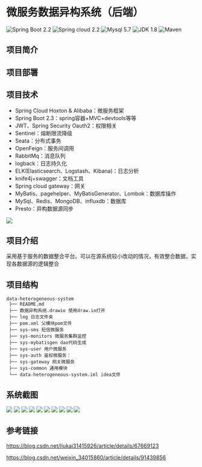 # 微服务数据异构系统（后端）
![Spring Boot 2.2](https://img.shields.io/badge/Spring%20Boot-2.2-brightgreen.svg)
![Spring cloud 2.2](https://img.shields.io/badge/springcloud%20alibaba-2.2.0-brightgreen)
![Mysql 5.7](https://img.shields.io/badge/Mysql-5.7-blue.svg)
![JDK 1.8](https://img.shields.io/badge/JDK-1.8-brightgreen.svg)
![Maven](https://img.shields.io/badge/Maven-3.6.2-yellowgreen.svg)

## 项目简介


## 项目部署


## 项目技术
- Spring Cloud Hoxton & Alibaba：微服务框架
- Spring Boot 2.3：spring容器+MVC+devtools等等
- JWT、Spring Security Oauth2：权限相关
- Sentinel：熔断限流降级 
- Seata：分布式事务
- OpenFeign：服务间调用
- RabbitMq：消息队列
- logback：日志持久化
- ELK(Elasticsearch、Logstash、Kibana)：日志分析
- knife4j+swagger：文档工具
- Spring cloud gateway：网关
- MyBatis、pagehelper、MyBatisGenerator、Lombok：数据库操作
- MySql、Redis、MongoDB、influxdb：数据库
- Presto：异构数据源同步

![](img/数据异构系统.png)

## 项目介绍
采用基于服务的数据整合平台。可以在源系统较小改动的情况，有效整合数据，实现各数据源的逻辑整合


## 项目结构
```
data-heterogeneous-system
 ├── README.md
 ├── 数据异构系统.drawio 使用draw.io打开
 ├── log 日志文件夹
 ├── pom.xml 父模块pom文件
 ├── sys-sms 短信微服务
 ├── sys-monitors 微服务集群监控
 ├── sys-mybatisgen dao代码生成
 ├── sys-user 用户微服务
 ├── sys-auth 鉴权微服务：
 ├── sys-gateway 网关微服务
 ├── sys-common 通用模块
 └── data-heterogeneous-system.iml idea文件
```

## 系统截图
![](img/介绍页-tuya.jpg)
![](img/用户注册页-tuya.jpg)
![](img/企业注册页-tuya.jpg)
![](img/首页-tuya.jpg)
![](img/用户管理-tuya.jpg)
![](img/用户信息-tuya.jpg)
![](img/图表使用-tuya.jpg)
![](img/图表预览-tuya.jpg)
![](img/监控-tuya.jpg)
![](img/预警-tuya.jpg)

## 参考链接
https://blog.csdn.net/liukai31415926/article/details/67669123

https://blog.csdn.net/weixin_34015860/article/details/91439856
